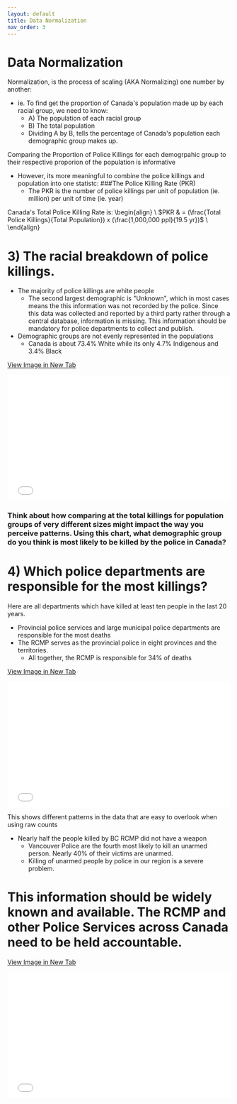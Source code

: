 ```yaml
---
layout: default
title: Data Normalization
nav_order: 3
---
```

# Data Normalization

Normalization, is the process of scaling (AKA Normalizing) one number by another:
* ie. To find get the proportion of Canada's population made up by each racial group, we need to know:
     * A) The population of each racial group
     * B) The total population
  * Dividing A by B, tells the percentage of Canada's population each demographic group makes up.

Comparing the Proportion of Police Killings for each demogrpahic group to their respective proporion of the population is informative
* However, its more meaningful to combine the police killings and population into one statistc: ###The Police Killing Rate (PKR)
  * The PKR is the number of police killings per unit of population (ie. million) per unit of time (ie. year)

Canada's Total Police Killing Rate is: 
\begin{align}
\ $PKR & = (\frac{Total Police Killings}{Total Population}) x (\frac{1,000,000 ppl}{19.5 yr})$ \\
\end{align}






# 3) The racial breakdown of police killings.
* The majority of police killings are white people
    * The second largest demographic is "Unknown", which in most cases means the this information was not recorded by the police.  Since this data was collected and reported by a third party rather through a central database, information is missing.  This information should be mandatory for police departments to collect and publish.
* Demographic groups are not evenly represented in the populations
    * Canada is about 73.4% White while its only 4.7% Indigenous and 3.4% Black



<a href="CA_Race.png" target="_blank">View Image in New Tab</a>

<div style="overflow: hidden;
  padding-top: 56.25%;
  position: relative">
  <iframe src="CA_Race.png" title="Processes" scrolling="no" frameborder="0"
    style="border: 0;
   height: 100%;
   left: 0;
   position: absolute;
   top: 0;
   width: 100%;">
   <p>Your browser does not support iframes.</p>
 </iframe>
</div>

### Think about how comparing at the total killings for population groups of very different sizes might impact the way you perceive patterns.  Using this chart, what demographic group do you think is most likely to be killed by the police in Canada?

# 4) Which police departments are responsible for the most killings?
Here are all departments which have killed at least ten people in the last 20 years.
* Provincial police services and large municipal police departments are responsible for the most deaths
* The RCMP serves as the provincial police in eight provinces and the territories.
    * All together, the RCMP is responsible for 34% of deaths 



<a href="CA_PoliceServices.png" target="_blank">View Image in New Tab</a>

<div style="overflow: hidden;
  padding-top: 56.25%;
  position: relative">
  <iframe src="CA_PoliceServices.png" title="Processes" scrolling="no" frameborder="0"
    style="border: 0;
   height: 100%;
   left: 0;
   position: absolute;
   top: 0;
   width: 100%;">
   <p>Your browser does not support iframes.</p>
 </iframe>
</div>



This shows different patterns in the data that are easy to overlook when using raw counts
* Nearly half the people killed by BC RCMP did not have a weapon
    * Vancouver Police are the fourth most likely to kill an unarmed person.  Nearly 40% of their victims are unarmed.
    * Killing of unarmed people by police in our region is a severe problem.
    
# This information should be widely known and available.  The RCMP and other Police Services across Canada need to be held accountable.

<a href="CA_UnarmedFraction.png" target="_blank">View Image in New Tab</a>

<div style="overflow: hidden;
  padding-top: 56.25%;
  position: relative">
  <iframe src="CA_UnarmedFraction.png" title="Processes" scrolling="no" frameborder="0"
    style="border: 0;
   height: 100%;
   left: 0;
   position: absolute;
   top: 0;
   width: 100%;">
   <p>Your browser does not support iframes.</p>
 </iframe>
</div>
